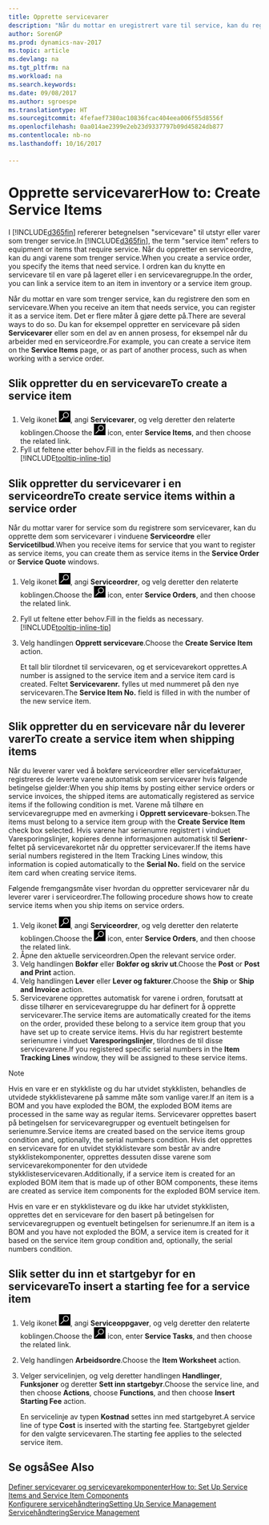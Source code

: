 ```yaml
---
title: Opprette servicevarer
description: "Når du mottar en uregistrert vare til service, kan du registrere den som en servicevare."
author: SorenGP
ms.prod: dynamics-nav-2017
ms.topic: article
ms.devlang: na
ms.tgt_pltfrm: na
ms.workload: na
ms.search.keywords: 
ms.date: 09/08/2017
ms.author: sgroespe
ms.translationtype: HT
ms.sourcegitcommit: 4fefaef7380ac10836fcac404eea006f55d8556f
ms.openlocfilehash: 0aa014ae2399e2eb23d9337797b09d45824db877
ms.contentlocale: nb-no
ms.lasthandoff: 10/16/2017

---
```

# <a name="how-to-create-service-items"></a><span data-ttu-id="07167-103">Opprette servicevarer</span><span class="sxs-lookup"><span data-stu-id="07167-103">How to: Create Service Items</span></span>
<span data-ttu-id="07167-104">I [!INCLUDE[d365fin](includes/d365fin_md.md)] refererer betegnelsen "servicevare" til utstyr eller varer som trenger service.</span><span class="sxs-lookup"><span data-stu-id="07167-104">In [!INCLUDE[d365fin](includes/d365fin_md.md)], the term "service item" refers to equipment or items that require service.</span></span> <span data-ttu-id="07167-105">Når du oppretter en serviceordre, kan du angi varene som trenger service.</span><span class="sxs-lookup"><span data-stu-id="07167-105">When you create a service order, you specify the items that need service.</span></span> <span data-ttu-id="07167-106">I ordren kan du knytte en servicevare til en vare på lageret eller i en servicevaregruppe.</span><span class="sxs-lookup"><span data-stu-id="07167-106">In the order, you can link a service item to an item in inventory or a service item group.</span></span>    

<span data-ttu-id="07167-107">Når du mottar en vare som trenger service, kan du registrere den som en servicevare.</span><span class="sxs-lookup"><span data-stu-id="07167-107">When you receive an item that needs service, you can register it as a service item.</span></span> <span data-ttu-id="07167-108">Det er flere måter å gjøre dette på.</span><span class="sxs-lookup"><span data-stu-id="07167-108">There are several ways to do so.</span></span> <span data-ttu-id="07167-109">Du kan for eksempel oppretter en servicevare på siden **Servicevarer** eller som en del av en annen prosess, for eksempel når du arbeider med en serviceordre.</span><span class="sxs-lookup"><span data-stu-id="07167-109">For example, you can create a service item on the **Service Items** page, or as part of another process, such as when working with a service order.</span></span>   

## <a name="to-create-a-service-item"></a><span data-ttu-id="07167-110">Slik oppretter du en servicevare</span><span class="sxs-lookup"><span data-stu-id="07167-110">To create a service item</span></span>  
1. <span data-ttu-id="07167-111">Velg ikonet ![Søk etter side eller rapport](media/ui-search/search_small.png "Søk etter side eller rapport"), angi **Servicevarer**, og velg deretter den relaterte koblingen.</span><span class="sxs-lookup"><span data-stu-id="07167-111">Choose the ![Search for Page or Report](media/ui-search/search_small.png "Search for Page or Report icon") icon, enter **Service Items**, and then choose the related link.</span></span>
2. <span data-ttu-id="07167-112">Fyll ut feltene etter behov.</span><span class="sxs-lookup"><span data-stu-id="07167-112">Fill in the fields as necessary.</span></span> [!INCLUDE[tooltip-inline-tip](includes/tooltip-inline-tip_md.md)]  

## <a name="to-create-service-items-within-a-service-order"></a><span data-ttu-id="07167-113">Slik oppretter du servicevarer i en serviceordre</span><span class="sxs-lookup"><span data-stu-id="07167-113">To create service items within a service order</span></span>  
<span data-ttu-id="07167-114">Når du mottar varer for service som du registrere som servicevarer, kan du opprette dem som servicevarer i vinduene **Serviceordre** eller **Servicetilbud**.</span><span class="sxs-lookup"><span data-stu-id="07167-114">When you receive items for service that you want to register as service items, you can create them as service items in the **Service Order** or **Service Quote** windows.</span></span>  

1. <span data-ttu-id="07167-115">Velg ikonet ![Søk etter side eller rapport](media/ui-search/search_small.png "Søk etter side eller rapport"), angi **Serviceordrer**, og velg deretter den relaterte koblingen.</span><span class="sxs-lookup"><span data-stu-id="07167-115">Choose the ![Search for Page or Report](media/ui-search/search_small.png "Search for Page or Report icon") icon, enter **Service Orders**, and then choose the related link.</span></span>  
2. <span data-ttu-id="07167-116">Fyll ut feltene etter behov.</span><span class="sxs-lookup"><span data-stu-id="07167-116">Fill in the fields as necessary.</span></span> [!INCLUDE[tooltip-inline-tip](includes/tooltip-inline-tip_md.md)]  
3. <span data-ttu-id="07167-117">Velg handlingen **Opprett servicevare**.</span><span class="sxs-lookup"><span data-stu-id="07167-117">Choose the **Create Service Item** action.</span></span>  

    <span data-ttu-id="07167-118">Et tall blir tilordnet til servicevaren, og et servicevarekort opprettes.</span><span class="sxs-lookup"><span data-stu-id="07167-118">A number is assigned to the service item and a service item card is created.</span></span> <span data-ttu-id="07167-119">Feltet **Servicevarenr.** fylles ut med nummeret på den nye servicevaren.</span><span class="sxs-lookup"><span data-stu-id="07167-119">The **Service Item No.** field is filled in with the number of the new service item.</span></span>

## <a name="to-create-a-service-item-when-shipping-items"></a><span data-ttu-id="07167-120">Slik oppretter du en servicevare når du leverer varer</span><span class="sxs-lookup"><span data-stu-id="07167-120">To create a service item when shipping items</span></span>  
<span data-ttu-id="07167-121">Når du leverer varer ved å bokføre serviceordrer eller servicefakturaer, registreres de leverte varene automatisk som servicevarer hvis følgende betingelse gjelder:</span><span class="sxs-lookup"><span data-stu-id="07167-121">When you ship items by posting either service orders or service invoices, the shipped items are automatically registered as service items if the following condition is met.</span></span> <span data-ttu-id="07167-122">Varene må tilhøre en servicevaregruppe med en avmerking i **Opprett servicevare**-boksen.</span><span class="sxs-lookup"><span data-stu-id="07167-122">The items must belong to a service item group with the **Create Service Item** check box selected.</span></span> <span data-ttu-id="07167-123">Hvis varene har serienumre registrert i vinduet Varesporingslinjer, kopieres denne informasjonen automatisk til **Serienr**-feltet på servicevarekortet når du oppretter servicevarer.</span><span class="sxs-lookup"><span data-stu-id="07167-123">If the items have serial numbers registered in the Item Tracking Lines window, this information is copied automatically to the **Serial No.** field on the service item card when creating service items.</span></span>  

<span data-ttu-id="07167-124">Følgende fremgangsmåte viser hvordan du oppretter servicevarer når du leverer varer i serviceordrer.</span><span class="sxs-lookup"><span data-stu-id="07167-124">The following procedure shows how to create service items when you ship items on service orders.</span></span>  

1. <span data-ttu-id="07167-125">Velg ikonet ![Søk etter side eller rapport](media/ui-search/search_small.png "Søk etter side eller rapport"), angi **Serviceordrer**, og velg deretter den relaterte koblingen.</span><span class="sxs-lookup"><span data-stu-id="07167-125">Choose the ![Search for Page or Report](media/ui-search/search_small.png "Search for Page or Report icon") icon, enter **Service Orders**, and then choose the related link.</span></span>  
2. <span data-ttu-id="07167-126">Åpne den aktuelle serviceordren.</span><span class="sxs-lookup"><span data-stu-id="07167-126">Open the relevant service order.</span></span>  
3. <span data-ttu-id="07167-127">Velg handlingen **Bokfør** eller **Bokfør og skriv ut**.</span><span class="sxs-lookup"><span data-stu-id="07167-127">Choose the **Post** or **Post and Print** action.</span></span>  
4. <span data-ttu-id="07167-128">Velg handlingen **Lever** eller **Lever og fakturer**.</span><span class="sxs-lookup"><span data-stu-id="07167-128">Choose the **Ship** or **Ship and Invoice** action.</span></span>  
5. <span data-ttu-id="07167-129">Servicevarene opprettes automatisk for varene i ordren, forutsatt at disse tilhører en servicevaregruppe du har definert for å opprette servicevarer.</span><span class="sxs-lookup"><span data-stu-id="07167-129">The service items are automatically created for the items on the order, provided these belong to a service item group that you have set up to create service items.</span></span> <span data-ttu-id="07167-130">Hvis du har registrert bestemte serienumre i vinduet **Varesporingslinjer**, tilordnes de til disse servicevarene.</span><span class="sxs-lookup"><span data-stu-id="07167-130">If you registered specific serial numbers in the **Item Tracking Lines** window, they will be assigned to these service items.</span></span>  

> [!NOTE]  
>  <span data-ttu-id="07167-131">Hvis en vare er en stykkliste og du har utvidet stykklisten, behandles de utvidede stykklistevarene på samme måte som vanlige varer.</span><span class="sxs-lookup"><span data-stu-id="07167-131">If an item is a BOM and you have exploded the BOM, the exploded BOM items are processed in the same way as regular items.</span></span> <span data-ttu-id="07167-132">Servicevarer opprettes basert på betingelsen for servicevaregrupper og eventuelt betingelsen for serienumre.</span><span class="sxs-lookup"><span data-stu-id="07167-132">Service items are created based on the service items group condition and, optionally, the serial numbers condition.</span></span> <span data-ttu-id="07167-133">Hvis det opprettes en servicevare for en utvidet stykklistevare som består av andre stykklistekomponenter, opprettes dessuten disse varene som servicevarekomponenter for den utvidede stykklisteservicevaren.</span><span class="sxs-lookup"><span data-stu-id="07167-133">Additionally, if a service item is created for an exploded BOM item that is made up of other BOM components, these items are created as service item components for the exploded BOM service item.</span></span>  
>   
>  <span data-ttu-id="07167-134">Hvis en vare er en stykklistevare og du ikke har utvidet stykklisten, opprettes det en servicevare for den basert på betingelsen for servicevaregruppen og eventuelt betingelsen for serienumre.</span><span class="sxs-lookup"><span data-stu-id="07167-134">If an item is a BOM and you have not exploded the BOM, a service item is created for it based on the service item group condition and, optionally, the serial numbers condition.</span></span>  

## <a name="to-insert-a-starting-fee-for-a-service-item"></a><span data-ttu-id="07167-135">Slik setter du inn et startgebyr for en servicevare</span><span class="sxs-lookup"><span data-stu-id="07167-135">To insert a starting fee for a service item</span></span>
1. <span data-ttu-id="07167-136">Velg ikonet ![Søk etter side eller rapport](media/ui-search/search_small.png "Søk etter side eller rapport"), angi **Serviceoppgaver**, og velg deretter den relaterte koblingen.</span><span class="sxs-lookup"><span data-stu-id="07167-136">Choose the ![Search for Page or Report](media/ui-search/search_small.png "Search for Page or Report icon") icon, enter **Service Tasks**, and then choose the related link.</span></span>
2. <span data-ttu-id="07167-137">Velg handlingen **Arbeidsordre**.</span><span class="sxs-lookup"><span data-stu-id="07167-137">Choose the **Item Worksheet** action.</span></span>
3. <span data-ttu-id="07167-138">Velger servicelinjen, og velg deretter handlingen **Handlinger**, **Funksjoner** og deretter **Sett inn startgebyr**.</span><span class="sxs-lookup"><span data-stu-id="07167-138">Choose the service line, and then choose **Actions**, choose **Functions**, and then choose **Insert Starting Fee** action.</span></span>  

    <span data-ttu-id="07167-139">En servicelinje av typen **Kostnad** settes inn med startgebyret.</span><span class="sxs-lookup"><span data-stu-id="07167-139">A service line of type **Cost** is inserted with the starting fee.</span></span> <span data-ttu-id="07167-140">Startgebyret gjelder for den valgte servicevaren.</span><span class="sxs-lookup"><span data-stu-id="07167-140">The starting fee applies to the selected service item.</span></span>

## <a name="see-also"></a><span data-ttu-id="07167-141">Se også</span><span class="sxs-lookup"><span data-stu-id="07167-141">See Also</span></span>  
[<span data-ttu-id="07167-142">Definer servicevarer og servicevarekomponenter</span><span class="sxs-lookup"><span data-stu-id="07167-142">How to: Set Up Service Items and Service Item Components</span></span>](service-how-setup-service-items.md)  
[<span data-ttu-id="07167-143">Konfigurere servicehåndtering</span><span class="sxs-lookup"><span data-stu-id="07167-143">Setting Up Service Management</span></span>](service-setup-service.md)  
[<span data-ttu-id="07167-144">Servicehåndtering</span><span class="sxs-lookup"><span data-stu-id="07167-144">Service Management</span></span>](service-service.md)  

